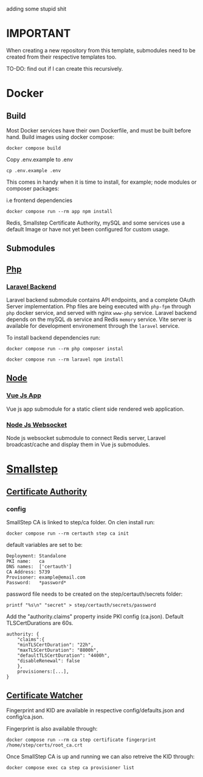 adding some stupid shit

# IMPORTANT

When creating a new repository from this template, submodules need to be created from their respective templates too.

TO-DO: find out if I can create this recursively.

# Docker

## Build

Most Docker services have their own Dockerfile, and must be built before hand.
Build images using docker compose:

`docker compose build`

Copy .env.example to .env

`cp .env.example .env`

This comes in handy when it is time to install, for example; node modules or composer packages:

i.e frontend dependencies

`docker compose run --rm app npm install`

Redis, Smallstep Certificate Authority, mySQL and some services use a default Image or have not yet been configured for custom usage.

## Submodules

## [Php](php)

### [Laravel Backend](https://github.com/proxymurder/laravel-backend)

Laravel backend submodule contains API endpoints, and a complete OAuth Server implementation.
Php files are being executed with `php-fpm` through `php` docker service, and served with nginx `www-php` service.
Laravel backend depends on the mySQL `db` service and Redis `memory` service.
Vite server is available for development environement through the `laravel` service.

To install backend dependencies run:

`docker compose run --rm php composer instal`

`docker compose run --rm laravel npm install`

## [Node](node)

### [Vue Js App](https://github.com/proxymurder/vuejs-app)

Vue js app submodule for a static client side rendered web application.

### [Node Js Websocket](https://github.com/proxymurder/websocket)

Node js websocket submodule to connect Redis server, Laravel broadcast/cache and display them in Vue js submodules.

# [Smallstep](step)

## [Certificate Authority](step/certauth)

### config

SmallStep CA is linked to step/ca folder. On clen install run:

`docker compose run --rm certauth step ca init`

default variables are set to be:

```
Deployment: Standalone
PKI name:   ca
DNS names:  ['certauth']
CA Address: 5739
Provisoner: example@email.com
Password:   *password*
```

password file needs to be created on the step/certauth/secrets folder:

`printf "%s\n" "secret" > step/certauth/secrets/password`

Add the "authority.claims" property inside PKI config (ca.json).
Default TLSCertDurations are 60s.

```
authority: {
    "claims":{
    "minTLSCertDuration": "22h",
    "maxTLSCertDuration": "8800h",
    "defaultTLSCertDuration": "4400h",
    "disableRenewal": false
    },
    provisioners:[...],
}
```

## [Certificate Watcher](step/certwatch)

Fingerprint and KID are available in respective config/defaults.json and config/ca.json.

Fingerprint is also available through:

`docker compose run --rm ca step certificate fingerprint /home/step/certs/root_ca.crt`

Once SmallStep CA is up and running we can also retreive the KID through:

`docker compose exec ca step ca provisioner list`
